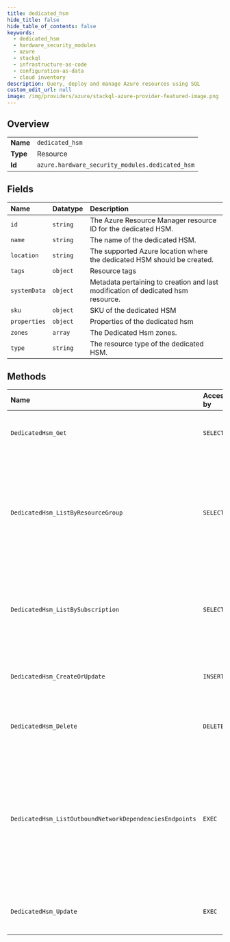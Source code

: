 ```yaml
---
title: dedicated_hsm
hide_title: false
hide_table_of_contents: false
keywords:
  - dedicated_hsm
  - hardware_security_modules
  - azure    
  - stackql
  - infrastructure-as-code
  - configuration-as-data
  - cloud inventory
description: Query, deploy and manage Azure resources using SQL
custom_edit_url: null
image: /img/providers/azure/stackql-azure-provider-featured-image.png
---
```

  
    

## Overview
<table><tbody>
<tr><td><b>Name</b></td><td><code>dedicated_hsm</code></td></tr>
<tr><td><b>Type</b></td><td>Resource</td></tr>
<tr><td><b>Id</b></td><td><code>azure.hardware_security_modules.dedicated_hsm</code></td></tr>
</tbody></table>

## Fields
| Name | Datatype | Description |
|:-----|:---------|:------------|
| `id` | `string` | The Azure Resource Manager resource ID for the dedicated HSM. |
| `name` | `string` | The name of the dedicated HSM. |
| `location` | `string` | The supported Azure location where the dedicated HSM should be created. |
| `tags` | `object` | Resource tags |
| `systemData` | `object` | Metadata pertaining to creation and last modification of dedicated hsm resource. |
| `sku` | `object` | SKU of the dedicated HSM |
| `properties` | `object` | Properties of the dedicated hsm |
| `zones` | `array` | The Dedicated Hsm zones. |
| `type` | `string` | The resource type of the dedicated HSM. |
## Methods
| Name | Accessible by | Required Params | Description |
|:-----|:--------------|:----------------|:------------|
| `DedicatedHsm_Get` | `SELECT` | `name, resourceGroupName, subscriptionId` | Gets the specified Azure dedicated HSM. |
| `DedicatedHsm_ListByResourceGroup` | `SELECT` | `resourceGroupName, subscriptionId` | The List operation gets information about the dedicated hsms associated with the subscription and within the specified resource group. |
| `DedicatedHsm_ListBySubscription` | `SELECT` | `subscriptionId` | The List operation gets information about the dedicated HSMs associated with the subscription. |
| `DedicatedHsm_CreateOrUpdate` | `INSERT` | `name, resourceGroupName, subscriptionId, data__location, data__properties, data__sku` | Create or Update a dedicated HSM in the specified subscription. |
| `DedicatedHsm_Delete` | `DELETE` | `name, resourceGroupName, subscriptionId` | Deletes the specified Azure Dedicated HSM. |
| `DedicatedHsm_ListOutboundNetworkDependenciesEndpoints` | `EXEC` | `name, resourceGroupName, subscriptionId` | Gets a list of egress endpoints (network endpoints of all outbound dependencies) in the specified dedicated hsm resource. The operation returns properties of each egress endpoint. |
| `DedicatedHsm_Update` | `EXEC` | `name, resourceGroupName, subscriptionId` | Update a dedicated HSM in the specified subscription. |
